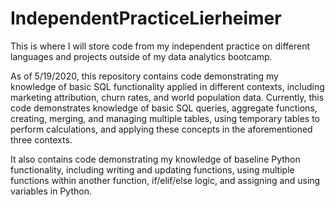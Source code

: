 # IndependentPracticeLierheimer
This is where I will store code from my independent practice on different languages and projects outside of my data analytics bootcamp. 

As of 5/19/2020, this repository contains code demonstrating my knowledge of basic SQL functionality applied in different contexts, including marketing attribution, churn rates, and world population data. Currently, this code demonstrates knowledge of basic SQL queries, aggregate functions, creating, merging, and managing multiple tables, using temporary tables to perform calculations, and applying these concepts in the aforementioned three contexts. 

It also contains code demonstrating my knowledge of baseline Python functionality, including writing and updating functions, using multiple functions within another function, if/elif/else logic, and assigning and using variables in Python. 
